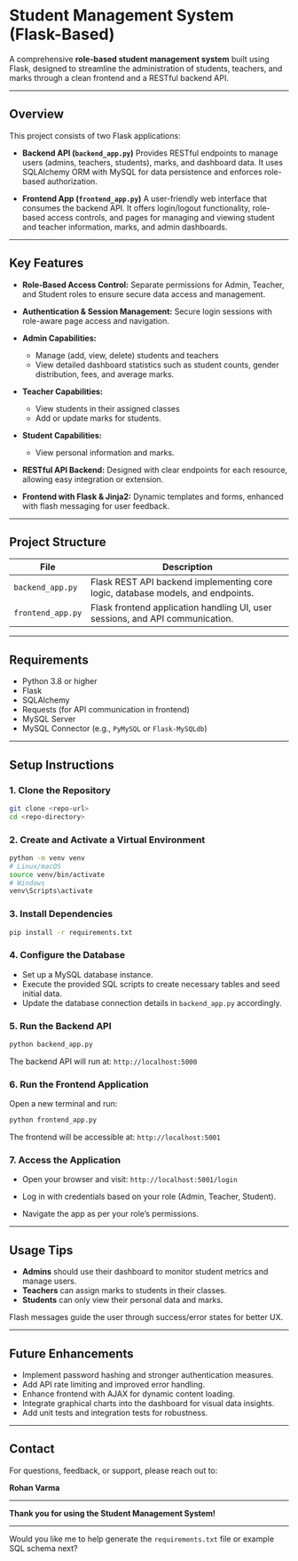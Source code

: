 
# Student Management System (Flask-Based)

A comprehensive **role-based student management system** built using Flask, designed to streamline the administration of students, teachers, and marks through a clean frontend and a RESTful backend API.

---

## Overview

This project consists of two Flask applications:

* **Backend API (`backend_app.py`)**
  Provides RESTful endpoints to manage users (admins, teachers, students), marks, and dashboard data. It uses SQLAlchemy ORM with MySQL for data persistence and enforces role-based authorization.

* **Frontend App (`frontend_app.py`)**
  A user-friendly web interface that consumes the backend API. It offers login/logout functionality, role-based access controls, and pages for managing and viewing student and teacher information, marks, and admin dashboards.

---

## Key Features

* **Role-Based Access Control:**
  Separate permissions for Admin, Teacher, and Student roles to ensure secure data access and management.

* **Authentication & Session Management:**
  Secure login sessions with role-aware page access and navigation.

* **Admin Capabilities:**

  * Manage (add, view, delete) students and teachers
  * View detailed dashboard statistics such as student counts, gender distribution, fees, and average marks.

* **Teacher Capabilities:**

  * View students in their assigned classes
  * Add or update marks for students.

* **Student Capabilities:**

  * View personal information and marks.

* **RESTful API Backend:**
  Designed with clear endpoints for each resource, allowing easy integration or extension.

* **Frontend with Flask & Jinja2:**
  Dynamic templates and forms, enhanced with flash messaging for user feedback.

---

## Project Structure

| File              | Description                                                                     |
| ----------------- | ------------------------------------------------------------------------------- |
| `backend_app.py`  | Flask REST API backend implementing core logic, database models, and endpoints. |
| `frontend_app.py` | Flask frontend application handling UI, user sessions, and API communication.   |

---

## Requirements

* Python 3.8 or higher
* Flask
* SQLAlchemy
* Requests (for API communication in frontend)
* MySQL Server
* MySQL Connector (e.g., `PyMySQL` or `Flask-MySQLdb`)

---

## Setup Instructions

### 1. Clone the Repository

```bash
git clone <repo-url>
cd <repo-directory>
```

### 2. Create and Activate a Virtual Environment

```bash
python -m venv venv
# Linux/macOS
source venv/bin/activate
# Windows
venv\Scripts\activate
```

### 3. Install Dependencies

```bash
pip install -r requirements.txt
```

### 4. Configure the Database

* Set up a MySQL database instance.
* Execute the provided SQL scripts to create necessary tables and seed initial data.
* Update the database connection details in `backend_app.py` accordingly.

### 5. Run the Backend API

```bash
python backend_app.py
```

The backend API will run at: `http://localhost:5000`

### 6. Run the Frontend Application

Open a new terminal and run:

```bash
python frontend_app.py
```

The frontend will be accessible at: `http://localhost:5001`

### 7. Access the Application

* Open your browser and visit:
  `http://localhost:5001/login`

* Log in with credentials based on your role (Admin, Teacher, Student).

* Navigate the app as per your role’s permissions.

---

## Usage Tips

* **Admins** should use their dashboard to monitor student metrics and manage users.
* **Teachers** can assign marks to students in their classes.
* **Students** can only view their personal data and marks.

Flash messages guide the user through success/error states for better UX.

---

## Future Enhancements

* Implement password hashing and stronger authentication measures.
* Add API rate limiting and improved error handling.
* Enhance frontend with AJAX for dynamic content loading.
* Integrate graphical charts into the dashboard for visual data insights.
* Add unit tests and integration tests for robustness.

---

## Contact

For questions, feedback, or support, please reach out to:

**Rohan Varma**

---

**Thank you for using the Student Management System!**

---

Would you like me to help generate the `requirements.txt` file or example SQL schema next?

